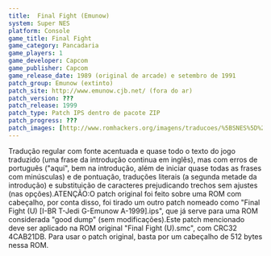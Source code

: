 ```yaml
---
title:  Final Fight (Emunow)
system: Super NES
platform: Console
game_title: Final Fight
game_category: Pancadaria
game_players: 1
game_developer: Capcom
game_publisher: Capcom
game_release_date: 1989 (original de arcade) e setembro de 1991
patch_group: Emunow (extinto)
patch_site: http://www.emunow.cjb.net/ (fora do ar)
patch_version: ???
patch_release: 1999
patch_type: Patch IPS dentro de pacote ZIP
patch_progress: ???
patch_images: [http://www.romhackers.org/imagens/traducoes/%5BSNES%5D%20Final%20Fight%20-%20Emunow%20-%201.png,http://www.romhackers.org/imagens/traducoes/%5BSNES%5D%20Final%20Fight%20-%20Emunow%20-%202.png,http://www.romhackers.org/imagens/traducoes/%5BSNES%5D%20Final%20Fight%20-%20Emunow%20-%203.png]
---
```

Tradução regular com fonte acentuada e quase todo o texto do jogo traduzido (uma frase da introdução continua em inglês), mas com erros de português ("aquí", bem na introdução, além de iniciar quase todas as frases com minúsculas) e de pontuação, traduções literais (a segunda metade da introdução) e substituição de caracteres prejudicando trechos sem ajustes (nas opções).ATENÇÃO:O patch original foi feito sobre uma ROM com cabeçalho, por conta disso, foi tirado um outro patch nomeado como "Final Fight (U) [I-BR T-Jedi G-Emunow A-1999].ips", que já serve para uma ROM considerada "good dump" (sem modificações).Este patch mencionado deve ser aplicado na ROM original "Final Fight (U).smc", com CRC32 4CAB21DB. Para usar o patch original, basta por um cabeçalho de 512 bytes nessa ROM.